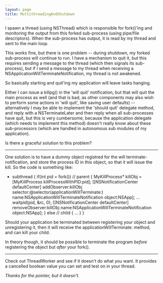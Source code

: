 ```yaml
---
layout: page
title: MultithreadingAndShutdown
---
```


I spawn a thread (using NSThread) which is responsible for fork()'ing and monitoring the output from this forked sub-process (using pipe/file descriptors). When the sub-process has output, it is read by my thread and sent to the main loop.

This works fine, but there is one problem -- during shutdown, my forked sub-process will continue to run. I have a mechanism to quit it, but this requires sending a message to the thread (which then signals its sub-process), but if I send a message to my thread when receiving a NSApplicationWillTerminateNotification, my thread is not awakened.

So basically starting and quit'ing my application will leave tasks hanging.

Either I can issue a killpg() in the 'will quit' notification, but that will quit the main process as well (and that is bad, as other components may also wish to perform some actions in 'will quit', like saving user defaults) -- alternatively I may be able to implement the 'should quit' delegate method, and reply with a NSTerminateLater and then reply when all sub-processes have quit, but this is very cumbersome, because the application delegate (which needs to implement this method) doesn't really know about these sub-processors (which are handled in autonomous sub modules of my application).

Is there a graceful solution to this problem?

----

One solution is to have a dummy object registred for the will terminate-notification, and store the process ID in this object, so that it will issue the kill. So the code is something like:
    
+ subthread
{
   if(int pid = fork()) // parent
   {
      MyKillProcess* killObj = [MyKillProcess killProcessWithPID:pid];
      [[NSNotificationCenter defaultCenter] addObserver:killObj
        selector:@selector(applicationWillTerminate:)
        name:NSApplicationWillTerminateNotification object:NSApp];
      ...
      waitpid(pid, &rc, 0);
      [[NSNotificationCenter defaultCenter] removeObserver:killObj
        name:NSApplicationWillTerminateNotification object:NSApp];
   }
   else // child
   {
      ...
   }
}


Should your application be terminated between registering your object and unregistering it, then it will receive the applicationWillTerminate: method, and can kill your child.

In theory though, it should be possible to terminate the program *before* registering the object but *after* your fork().

----

Check out ThreadWorker and see if it doesn't do what you want. It provides a     cancelled boolean value  you can set and test on in your thread.

*Thanks for the pointer, but it doesn't.*


